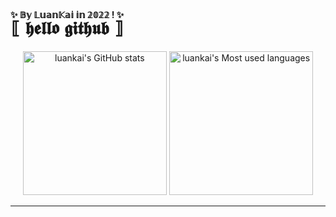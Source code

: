 # <ruby>⟦ 𝖍𝖊𝖑𝖑𝖔 𝖌𝖎𝖙𝖍𝖚𝖇 ⟧<rp>(</rp><rt>✨ 𝔹𝕪 𝕃𝕦𝕒𝕟𝕂𝕒𝕚 𝕚𝕟 𝟚𝟘𝟚𝟚 ! ✨</rt><rp>)</rp></ruby>
<p align="center">
  <img style="height: 24vmin;" alt="luankai's GitHub stats" src="https://github-readme-stats.vercel.app/api?username=luankaip&locale=cn&title_color=ddb978&text_color=ff75ab&icon_color=93cefc&border_color=282c34&bg_color=15,575e66,373b40,373b40,282a36,282a36&border_radius=30&custom_title=所有统计数据 - 来自 Luankai 的 Github&show_icons=true&line_height=30&count_private=true&include_all_commits=false" />
  <img style="height: 24vmin;" alt="luankai's Most used languages" src="https://github-readme-stats.vercel.app/api/top-langs/?username=luankaip&locale=cn&title_color=ddb978&text_color=93cefc&border_color=282c34&bg_color=15,575e66,373b40,373b40,282a36,282a36&border_radius=22&custom_title=最常用语言 - 来自 Luankai 的 Github&layout=compact&langs_count=10" />
</p>
<hr />
